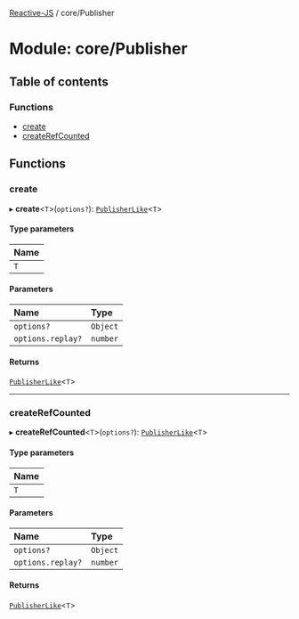 [Reactive-JS](../README.md) / core/Publisher

# Module: core/Publisher

## Table of contents

### Functions

- [create](core_Publisher.md#create)
- [createRefCounted](core_Publisher.md#createrefcounted)

## Functions

### create

▸ **create**<`T`\>(`options?`): [`PublisherLike`](../interfaces/core.PublisherLike.md)<`T`\>

#### Type parameters

| Name |
| :------ |
| `T` |

#### Parameters

| Name | Type |
| :------ | :------ |
| `options?` | `Object` |
| `options.replay?` | `number` |

#### Returns

[`PublisherLike`](../interfaces/core.PublisherLike.md)<`T`\>

___

### createRefCounted

▸ **createRefCounted**<`T`\>(`options?`): [`PublisherLike`](../interfaces/core.PublisherLike.md)<`T`\>

#### Type parameters

| Name |
| :------ |
| `T` |

#### Parameters

| Name | Type |
| :------ | :------ |
| `options?` | `Object` |
| `options.replay?` | `number` |

#### Returns

[`PublisherLike`](../interfaces/core.PublisherLike.md)<`T`\>
